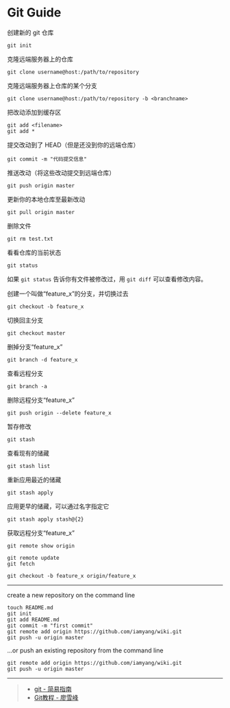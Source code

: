 # Git Guide


创建新的 git 仓库

    git init

克隆远端服务器上的仓库

    git clone username@host:/path/to/repository

克隆远端服务器上仓库的某个分支

    git clone username@host:/path/to/repository -b <branchname>

把改动添加到缓存区

    git add <filename>
    git add *


提交改动到了 HEAD（但是还没到你的远端仓库）

    git commit -m "代码提交信息"

推送改动（将这些改动提交到远端仓库）

    git push origin master


更新你的本地仓库至最新改动

    git pull origin master

删除文件

    git rm test.txt

看看仓库的当前状态

    git status

如果 `git status` 告诉你有文件被修改过，用 `git diff` 可以查看修改内容。



创建一个叫做“feature_x”的分支，并切换过去

    git checkout -b feature_x

切换回主分支

    git checkout master

删掉分支“feature_x”
    
    git branch -d feature_x

查看远程分支

    git branch -a

删除远程分支“feature_x”

    git push origin --delete feature_x

暂存修改

    git stash

查看现有的储藏

    git stash list

重新应用最近的储藏

    git stash apply

应用更早的储藏，可以通过名字指定它

    git stash apply stash@{2}


获取远程分支“feature_x”

    git remote show origin
    
    git remote update
    git fetch

    git checkout -b feature_x origin/feature_x

---


create a new repository on the command line

    touch README.md
    git init
    git add README.md
    git commit -m "first commit"
    git remote add origin https://github.com/iamyang/wiki.git
    git push -u origin master

…or push an existing repository from the command line

    git remote add origin https://github.com/iamyang/wiki.git
    git push -u origin master


---

> - [git - 简易指南](http://www.bootcss.com/p/git-guide/)
> - [Git教程 - 廖雪峰](http://www.liaoxuefeng.com/wiki/0013739516305929606dd18361248578c67b8067c8c017b000)

